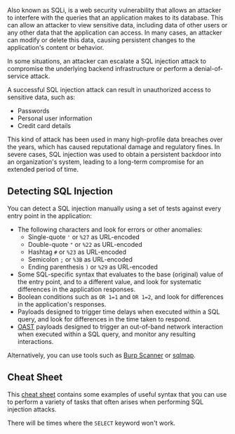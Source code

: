 Also known as SQLi, is a web security vulnerability that allows an attacker to interfere with the queries that an application makes to its database. This can allow an attacker to view sensitive data, including data of other users or any other data that the application can access. In many cases, an attacker can modify or delete this data, causing persistent changes to the application's content or behavior.

In some situations, an attacker can escalate a SQL injection attack to compromise the underlying backend infrastructure or perform a denial-of-service attack.

A successful SQL injection attack can result in unauthorized access to sensitive data, such as:
- Passwords
- Personal user information
- Credit card details

This kind of attack has been used in many high-profile data breaches over the years, which has caused reputational damage and regulatory fines. In severe cases, SQL injection was used to obtain a persistent backdoor into an organization's system, leading to a long-term compromise for an extended period of time.
## Detecting SQL Injection
You can detect a SQL injection manually using a set of tests against every entry point in the application:
- The following characters and look for errors or other anomalies:
	- Single-quote `'` or `%27` as URL-encoded
	- Double-quote `"` or `%22` as URL-encoded
	- Hashtag `#` or `%23` as URL-encoded
	- Semicolon `;` or `%3B` as URL-encoded
	- Ending parenthesis `)` or `%29` as URL-encoded
- Some SQL-specific syntax that evaluates to the base (original) value of the entry point, and to a different value, and look for systematic differences in the application responses.
- Boolean conditions such as `OR 1=1` and `OR 1=2`, and look for differences in the application's responses.
- Payloads designed to trigger time delays when executed within a SQL query, and look for differences in the time taken to respond.
- [OAST](https://portswigger.net/burp/application-security-testing/oast) payloads designed to trigger an out-of-band network interaction when executed within a SQL query, and monitor any resulting interactions.

Alternatively, you can use tools such as [Burp Scanner](https://portswigger.net/burp/vulnerability-scanner) or [sqlmap](https://github.com/sqlmapproject/sqlmap).
## Cheat Sheet
This [cheat sheet](https://portswigger.net/web-security/sql-injection/cheat-sheet) contains some examples of useful syntax that you can use to perform a variety of tasks that often arises when performing SQL injection attacks.

There will be times where the `SELECT` keyword won't work.